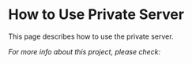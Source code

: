 ﻿# How to Use Private Server

This page describes how to use the private server.

*For more info about this project, please check:*